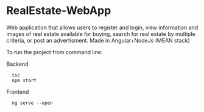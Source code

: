 # RealEstate-WebApp
Web application that allows users to register and login, view information and images of real estate available for buying, search for real estate by multiple criteria, or post an advertisment. Made in Angular+NodeJs (MEAN stack)

To run the project from command line:

Backend
```
  tsc
  npm start
```

Frontend
```
  ng serve --open
```


